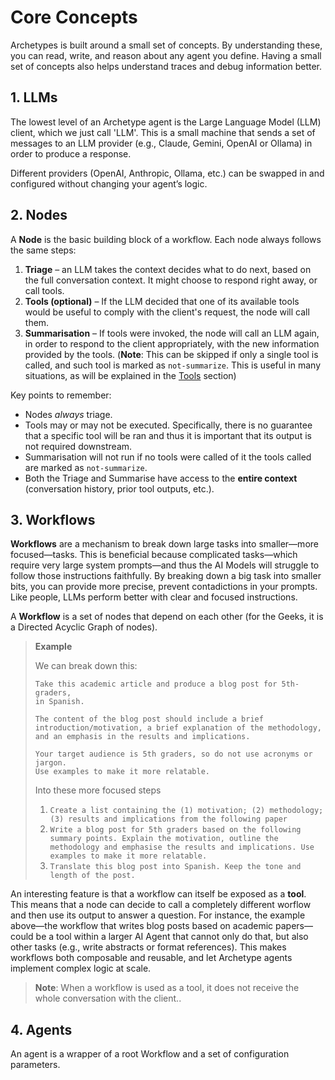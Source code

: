 # Core Concepts

Archetypes is built around a small set of concepts. By understanding these, you can read, write, and reason about any agent you define. Having a small set of concepts also helps understand traces and debug information better.

## 1. LLMs

The lowest level of an Archetype agent is the Large Language Model (LLM) client, which we just call 'LLM'. This is a small machine that sends a set of messages to an LLM provider (e.g., Claude, Gemini, OpenAI or Ollama) in order to produce a response.

Different providers (OpenAI, Anthropic, Ollama, etc.) can be swapped in and configured without changing your agent’s logic.

## 2. Nodes

A **Node** is the basic building block of a workflow. Each node always follows the same steps:

1. **Triage** – an LLM takes the context decides what to do next, based on the full conversation context. It might choose to respond right away, or call tools.
2. **Tools (optional)** – If the LLM decided that one of its available tools would be useful to comply with the client's request, the node will call them.
3. **Summarisation** – If tools were invoked, the node will call an LLM again, in order to respond to the client appropriately, with the new information provided by the tools. (**Note**: This can be skipped if only a single tool is called, and such tool is marked as `not-summarize`. This is useful in many situations, as will be explained in the [Tools](tools.md) section)

Key points to remember:

- Nodes _always_ triage.
- Tools may or may not be executed. Specifically, there is no guarantee that a specific tool will be ran and thus it is important that its output is not required downstream.
- Summarisation will not run if no tools were called of it the tools called are marked as `not-summarize`.
- Both the Triage and Summarise have access to the **entire context** (conversation history, prior tool outputs, etc.).

## 3. Workflows

**Workflows** are a mechanism to break down large tasks into smaller—more focused—tasks. This is beneficial because complicated tasks—which require very large system prompts—and thus the AI Models will struggle to follow those instructions faithfully. By breaking down a big task into smaller bits, you can provide more precise, prevent contadictions in your prompts. Like people, LLMs perform better with clear and focused instructions.

A **Workflow** is a set of nodes that depend on each other (for the Geeks, it is a Directed Acyclic Graph of nodes). 

> **Example**
> 
> We can break down this: 
> 
> ```
> Take this academic article and produce a blog post for 5th-graders, 
> in Spanish. 
>
> The content of the blog post should include a brief 
> introduction/motivation, a brief explanation of the methodology,
> and an emphasis in the results and implications.
>  
> Your target audience is 5th graders, so do not use acronyms or jargon.
> Use examples to make it more relatable.
> ```
> 
> Into these more focused steps
> 
> 1. `Create a list containing the (1) motivation; (2) methodology; (3) results and implications from the following paper` 
> 2. `Write a blog post for 5th graders based on the following summary points. Explain the motivation, outline the methodology and emphasise the results and implications. Use examples to make it more relatable.` 
> 3. `Translate this blog post into Spanish. Keep the tone and length of the post.`


An interesting feature is that a workflow can itself be exposed as a **tool**. This means that a node can decide to call a completely different worflow and then use its output to answer a question. For instance, the example above—the workflow that writes blog posts based on academic papers—could be a tool within a larger AI Agent that cannot only do that, but also other tasks (e.g., write abstracts or format references). This makes workflows both composable and reusable, and let Archetype agents implement complex logic at scale.

> **Note**: When a workflow is used as a tool, it does not receive the whole conversation with the client..


## 4. Agents

An agent is a wrapper of a root Workflow and a set of configuration parameters.

